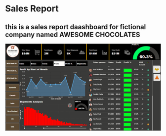 <strong><h1>Sales Report</h1></strong>
<h2>this is a sales report daashboard for fictional company named AWESOME CHOCOLATES</h2>


![Portfolio Dashboard](https://github.com/AdityaX2808/Sales-Dashboard-/blob/5a1b8c92e5a1c1dc8cd7e70f27d229de41b8f275/Sales%20report%20preview.png)
